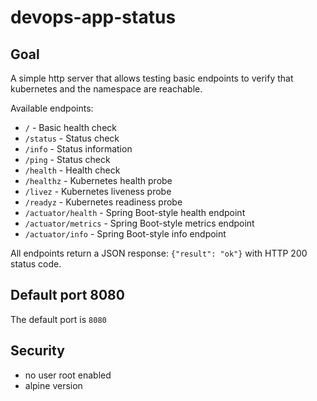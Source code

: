 # devops-app-status

## Goal

A simple http server that allows testing basic endpoints to verify that kubernetes and the namespace are reachable.

Available endpoints:

* `/` - Basic health check
* `/status` - Status check
* `/info` - Status information
* `/ping` - Status check
* `/health` - Health check
* `/healthz` - Kubernetes health probe
* `/livez` - Kubernetes liveness probe
* `/readyz` - Kubernetes readiness probe
* `/actuator/health` - Spring Boot-style health endpoint
* `/actuator/metrics` - Spring Boot-style metrics endpoint
* `/actuator/info` - Spring Boot-style info endpoint

All endpoints return a JSON response: `{"result": "ok"}` with HTTP 200 status code.

## Default port 8080

The default port is `8080`

## Security

* no user root enabled
* alpine version
